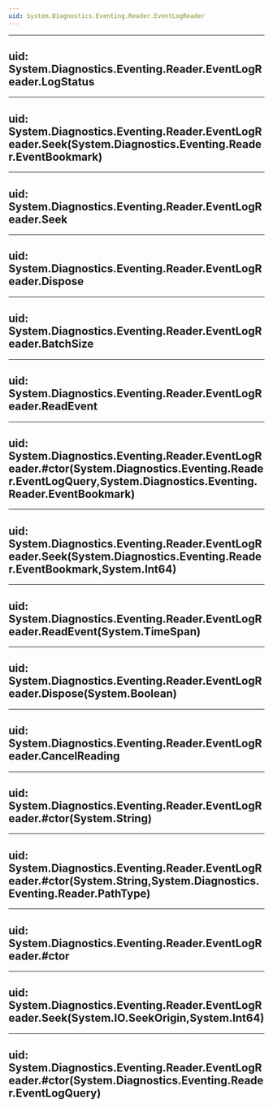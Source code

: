 ```yaml
---
uid: System.Diagnostics.Eventing.Reader.EventLogReader
---
```


---
uid: System.Diagnostics.Eventing.Reader.EventLogReader.LogStatus
---

---
uid: System.Diagnostics.Eventing.Reader.EventLogReader.Seek(System.Diagnostics.Eventing.Reader.EventBookmark)
---

---
uid: System.Diagnostics.Eventing.Reader.EventLogReader.Seek
---

---
uid: System.Diagnostics.Eventing.Reader.EventLogReader.Dispose
---

---
uid: System.Diagnostics.Eventing.Reader.EventLogReader.BatchSize
---

---
uid: System.Diagnostics.Eventing.Reader.EventLogReader.ReadEvent
---

---
uid: System.Diagnostics.Eventing.Reader.EventLogReader.#ctor(System.Diagnostics.Eventing.Reader.EventLogQuery,System.Diagnostics.Eventing.Reader.EventBookmark)
---

---
uid: System.Diagnostics.Eventing.Reader.EventLogReader.Seek(System.Diagnostics.Eventing.Reader.EventBookmark,System.Int64)
---

---
uid: System.Diagnostics.Eventing.Reader.EventLogReader.ReadEvent(System.TimeSpan)
---

---
uid: System.Diagnostics.Eventing.Reader.EventLogReader.Dispose(System.Boolean)
---

---
uid: System.Diagnostics.Eventing.Reader.EventLogReader.CancelReading
---

---
uid: System.Diagnostics.Eventing.Reader.EventLogReader.#ctor(System.String)
---

---
uid: System.Diagnostics.Eventing.Reader.EventLogReader.#ctor(System.String,System.Diagnostics.Eventing.Reader.PathType)
---

---
uid: System.Diagnostics.Eventing.Reader.EventLogReader.#ctor
---

---
uid: System.Diagnostics.Eventing.Reader.EventLogReader.Seek(System.IO.SeekOrigin,System.Int64)
---

---
uid: System.Diagnostics.Eventing.Reader.EventLogReader.#ctor(System.Diagnostics.Eventing.Reader.EventLogQuery)
---
